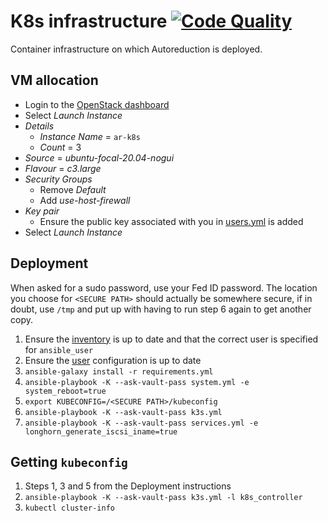 # K8s infrastructure [![Code Quality](https://github.com/autoreduction/k8s-infra/actions/workflows/code_quality.yml/badge.svg?branch=main)](https://github.com/autoreduction/k8s-infra/actions/workflows/code_quality.yml)

Container infrastructure on which Autoreduction is deployed.

## VM allocation

- Login to the [OpenStack dashboard](https://openstack.stfc.ac.uk/)
- Select *Launch Instance*
- *Details*
  - *Instance Name* = `ar-k8s`
  - *Count* = 3
- *Source* = *ubuntu-focal-20.04-nogui*
- *Flavour* = *c3.large*
- *Security Groups*
  - Remove *Default*
  - Add *use-host-firewall*
- *Key pair*
  - Ensure the public key associated with you in [users.yml](./group_vars/all/users.yml) is added
- Select *Launch Instance*

## Deployment

When asked for a sudo password, use your Fed ID password.
The location you choose for `<SECURE PATH>` should actually be somewhere secure, if in doubt, use `/tmp` and put up with having to run step 6 again to get another copy.

1. Ensure the [inventory](./inventory.ini) is up to date and that the correct user is specified for `ansible_user`
2. Ensure the [user](./group_vars/all/users.yml) configuration is up to date
3. `ansible-galaxy install -r requirements.yml`
4. `ansible-playbook -K --ask-vault-pass system.yml -e system_reboot=true`
5. `export KUBECONFIG=/<SECURE PATH>/kubeconfig`
6. `ansible-playbook -K --ask-vault-pass k3s.yml`
7. `ansible-playbook -K --ask-vault-pass services.yml -e longhorn_generate_iscsi_iname=true`

## Getting `kubeconfig`

1. Steps 1, 3 and 5 from the Deployment instructions
2. `ansible-playbook -K --ask-vault-pass k3s.yml -l k8s_controller`
3. `kubectl cluster-info`
